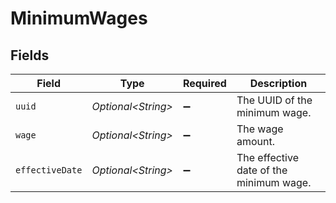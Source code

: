 # MinimumWages


## Fields

| Field                                   | Type                                    | Required                                | Description                             |
| --------------------------------------- | --------------------------------------- | --------------------------------------- | --------------------------------------- |
| `uuid`                                  | *Optional\<String>*                     | :heavy_minus_sign:                      | The UUID of the minimum wage.           |
| `wage`                                  | *Optional\<String>*                     | :heavy_minus_sign:                      | The wage amount.                        |
| `effectiveDate`                         | *Optional\<String>*                     | :heavy_minus_sign:                      | The effective date of the minimum wage. |